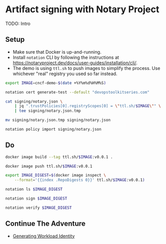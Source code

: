 # Artifact signing with Notary Project

TODO: Intro

## Setup

* Make sure that Docker is up-and-running.
* Install `notation` CLI by following the instructions at https://notaryproject.dev/docs/user-guides/installation/cli/.
* The demo is using `ttl.sh` to push images to simplify the process. Use whichever "real" registry you used so far instead.

```bash
export IMAGE=cncf-demo-$(date +%Y%m%d%H%M%S)

notation cert generate-test --default "devopstoolkitseries.com"

cat signing/notary.json \
    | jq ".trustPolicies[0].registryScopes[0] = \"ttl.sh/$IMAGE\"" \
    | tee signing/notary.json.tmp

mv signing/notary.json.tmp signing/notary.json

notation policy import signing/notary.json
```

## Do

```bash
docker image build --tag ttl.sh/$IMAGE:v0.0.1 .

docker image push ttl.sh/$IMAGE:v0.0.1

export IMAGE_DIGEST=$(docker image inspect \
    --format='{{index .RepoDigests 0}}' ttl.sh/$IMAGE:v0.0.1)

notation ls $IMAGE_DIGEST

notation sign $IMAGE_DIGEST

notation verify $IMAGE_DIGEST
```

## Continue The Adventure

* [Generating Workload Identity](../workload-identity/README.md)
